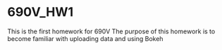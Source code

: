 # 690V_HW1

This is the first homework for 690V
The purpose of this homework is to become familiar with uploading data and using Bokeh
